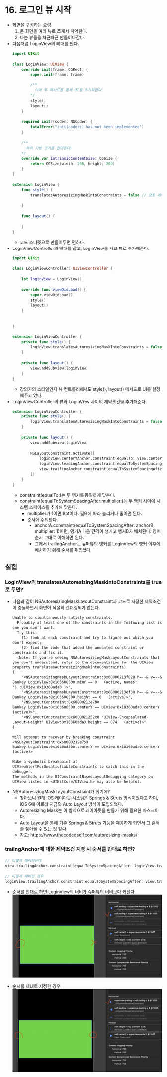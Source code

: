 # 16. 로그인 뷰 시작

- 화면을 구성하는 요령
  1. 큰 화면을 여러 뷰로 쪼개서 파악한다.
  2. 나눈 뷰들을 차근차근 만들어나간다.
- 다음처럼 LoginView의 뼈대를 짠다.
  ```swift
  import UIKit

  class LoginView: UIView {
      override init(frame: CGRect) {
          super.init(frame: frame)
          
          /**
            아래 두 메서드를 통해 UI를 초기화한다.
          */
          style()
          layout()
      }
      
      required init?(coder: NSCoder) {
          fatalError("init(coder:) has not been implemented")
      }
      
      /**
        뷰의 기본 크기를 잡아둔다.
      */
      override var intrinsicContentSize: CGSize {
          return CGSize(width: 200, height: 200)
      }
  }

  extension LoginView {
      func style() {
          translatesAutoresizingMaskIntoConstraints = false // 오토 레이아웃을 위한 준비

      }
      
      func layout() {
          
      }
  }

  ```
  - 코드 스니펫으로 만들어두면 편하다.
- LoginViewController의 뼈대를 잡고, LoginView를 서브 뷰로 추가해준다.
  ```swift
  import UIKit

  class LoginViewController: UIViewController {

      let loginView = LoginView()
      
      override func viewDidLoad() {
          super.viewDidLoad()
          style()
          layout()
      }


  }

  extension LoginViewController {
      private func style() {
          loginView.translatesAutoresizingMaskIntoConstraints = false
      }
      
      private func layout() {
          view.addSubview(loginView)
      }
  }
  ```
  - 강의자의 스타일인지 뷰 컨트롤러에서도 style(), layout() 메서드로 UI를 설정해주고 있다.
- LoginViewController의 뷰와 LoginView 사이의 제약조건을 추가해준다.
  ```swift
  extension LoginViewController {
      private func style() {
          loginView.translatesAutoresizingMaskIntoConstraints = false
      }
      
      private func layout() {
          view.addSubview(loginView)
          
          NSLayoutConstraint.activate([
              loginView.centerYAnchor.constraint(equalTo: view.centerYAnchor),
              loginView.leadingAnchor.constraint(equalToSystemSpacingAfter: view.leadingAnchor, multiplier: 1), // 1 = 8pt
              view.trailingAnchor.constraint(equalToSystemSpacingAfter: loginView.trailingAnchor, multiplier: 1), // 주의
          ])
      }
  }
  ```
  - constraint(equalTo:)는 두 앵커를 동일하게 맞춘다.
  - constraint(equalToSystemSpacingAfter:multiplier:)는 두 앵커 사이에 시스템 스페이스를 추가해 맞춘다.
    - multiplier가 1이면 8pt이다. 필요에 따라 늘리거나 줄이면 된다.
    - 순서에 주의한다.
      - anchorA.constraint(equalToSystemSpacingAfter: anchorB, multiplier: 1)이면, 앵커A 다음 간격이 생기고 앵커B가 배치된다. 영어 순서 그대로 이해하면 된다.
      - 그래서 trailingAnchor는 슈퍼뷰의 앵커를 LoginView의 앵커 이후에 배치하기 위해 순서를 뒤집었다.

## 실험

### LoginView의 translatesAutoresizingMaskIntoConstraints를 true로 두면?

- 다음과 같이 NSAutoresizingMaskLayoutConstraint과 코드로 지정한 제약조건이 충돌하면서 화면이 적절히 렌더링되지 않는다.
  ```
  Unable to simultaneously satisfy constraints.
    Probably at least one of the constraints in the following list is one you don't want. 
    Try this: 
      (1) look at each constraint and try to figure out which you don't expect; 
      (2) find the code that added the unwanted constraint or constraints and fix it. 
    (Note: If you're seeing NSAutoresizingMaskLayoutConstraints that you don't understand, refer to the documentation for the UIView property translatesAutoresizingMaskIntoConstraints) 
  (
      "<NSAutoresizingMaskLayoutConstraint:0x60000213f020 h=--& v=--& Bankey.LoginView:0x103608500.minY == 0   (active, names: '|':UIView:0x10360ada0 )>",
      "<NSAutoresizingMaskLayoutConstraint:0x60000213ef30 h=--& v=--& Bankey.LoginView:0x103608500.height == 0   (active)>",
      "<NSLayoutConstraint:0x60000212e7b0 Bankey.LoginView:0x103608500.centerY == UIView:0x10360ada0.centerY   (active)>",
      "<NSLayoutConstraint:0x6000021252c0 'UIView-Encapsulated-Layout-Height' UIView:0x10360ada0.height == 874   (active)>"
  )

  Will attempt to recover by breaking constraint 
  <NSLayoutConstraint:0x60000212e7b0 Bankey.LoginView:0x103608500.centerY == UIView:0x10360ada0.centerY   (active)>

  Make a symbolic breakpoint at UIViewAlertForUnsatisfiableConstraints to catch this in the debugger.
  The methods in the UIConstraintBasedLayoutDebugging category on UIView listed in <UIKitCore/UIView.h> may also be helpful.
  ```
- NSAutoresizingMaskLayoutConstraint가 뭐기에?
  - 찾아보니 원래 iOS 레이아웃 시스템은 Springs & Struts 방식이었다고 하며, iOS 6에 이르러 지금의 Auto Layout 방식이 도입되었다.
  - Autoresizing Mask는 이 방식으로 레이아웃을 만들기 위해 필요한 마스크이다.
  - Auto Layout을 통해 기존 Springs & Struts 기능을 제공하게 되면서 그 흔적을 찾아볼 수 있는 것 같다.
  - 참고: https://www.thecodedself.com/autoresizing-masks/

### trailngAnchor에 대한 제약조건 지정 시 순서를 반대로 하면?

```swift
// 이렇게 해야하는데
view.trailingAnchor.constraint(equalToSystemSpacingAfter: loginView.trailingAnchor, multiplier: 1),

// 이렇게 해버린 경우
loginView.trailingAnchor.constraint(equalToSystemSpacingAfter: view.trailingAnchor, multiplier: 1)
```

- 순서를 반대로 하면 LoginView의 너비가 슈퍼뷰의 너비보다 커진다.
  ![bad](<images/16. 로그인 뷰 시작/image.png>)

- 순서를 제대로 지정한 경우
  ![good](<images/16. 로그인 뷰 시작/image-1.png>)
